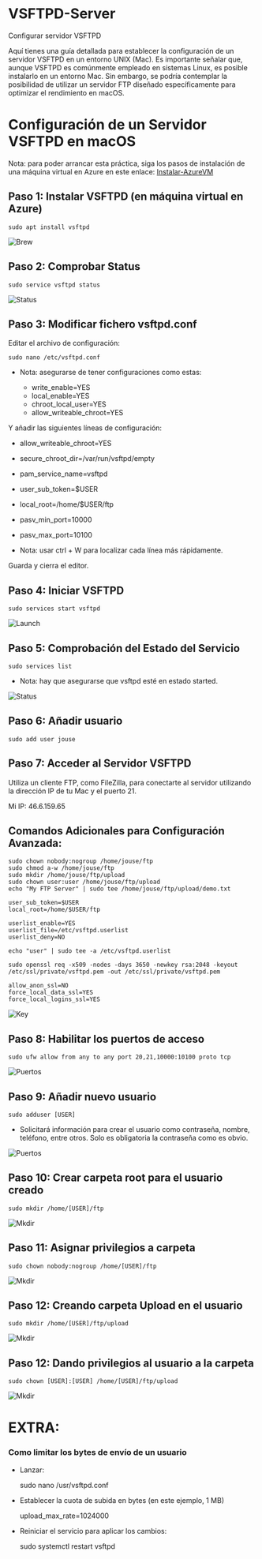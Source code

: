 # VSFTPD-Server
Configurar servidor VSFTPD

Aquí tienes una guía detallada para establecer la configuración de un servidor VSFTPD en un entorno UNIX (Mac). Es importante señalar que, aunque VSFTPD es comúnmente empleado en sistemas Linux, es posible instalarlo en un entorno Mac. Sin embargo, se podría contemplar la posibilidad de utilizar un servidor FTP diseñado específicamente para optimizar el rendimiento en macOS.

# Configuración de un Servidor VSFTPD en macOS

Nota: para poder arrancar esta práctica, siga los pasos de instalación de una máquina virtual en Azure en este enlace:
[Instalar-AzureVM](https://github.com/jousemarquez/Administracion-Servidores-Web)

## Paso 1: Instalar VSFTPD (en máquina virtual en Azure)

    sudo apt install vsftpd

![Brew](https://github.com/jousemarquez/VSFTPD-Server/blob/master/Screenshots/01.png?raw=true)<br>

## Paso 2: Comprobar Status

    sudo service vsftpd status

![Status](https://github.com/jousemarquez/VSFTPD-Server/blob/master/Screenshots/02.png?raw=true)<br>

## Paso 3: Modificar fichero vsftpd.conf

Editar el archivo de configuración:

    sudo nano /etc/vsftpd.conf

- Nota: asegurarse de tener configuraciones como estas:

    - write_enable=YES
    - local_enable=YES
    - chroot_local_user=YES
    - allow_writeable_chroot=YES

Y añadir las siguientes líneas de configuración:

  - allow_writeable_chroot=YES
  - secure_chroot_dir=/var/run/vsftpd/empty
  - pam_service_name=vsftpd
  - user_sub_token=$USER
  - local_root=/home/$USER/ftp
  - pasv_min_port=10000
  - pasv_max_port=10100

- Nota: usar ctrl + W para localizar cada línea más rápidamente.

Guarda y cierra el editor.


## Paso 4: Iniciar VSFTPD

    sudo services start vsftpd

![Launch](https://github.com/jousemarquez/VSFTPD-Server/blob/master/Screenshots/02.png?raw=true)<br>

## Paso 5: Comprobación del Estado del Servicio

    sudo services list

  - Nota: hay que asegurarse que vsftpd esté en estado started.

![Status](https://github.com/jousemarquez/VSFTPD-Server/blob/master/Screenshots/03.png?raw=true)<br>

## Paso 6: Añadir usuario

    sudo add user jouse

## Paso 7: Acceder al Servidor VSFTPD

Utiliza un cliente FTP, como FileZilla, para conectarte al servidor utilizando la dirección IP de tu Mac y el puerto 21.

Mi IP: 46.6.159.65

## Comandos Adicionales para Configuración Avanzada:

    sudo chown nobody:nogroup /home/jouse/ftp
    sudo chmod a-w /home/jouse/ftp
    sudo mkdir /home/jouse/ftp/upload
    sudo chown user:user /home/jouse/ftp/upload
    echo "My FTP Server" | sudo tee /home/jouse/ftp/upload/demo.txt

    user_sub_token=$USER
    local_root=/home/$USER/ftp

    userlist_enable=YES
    userlist_file=/etc/vsftpd.userlist
    userlist_deny=NO

    echo "user" | sudo tee -a /etc/vsftpd.userlist

    sudo openssl req -x509 -nodes -days 3650 -newkey rsa:2048 -keyout /etc/ssl/private/vsftpd.pem -out /etc/ssl/private/vsftpd.pem

    allow_anon_ssl=NO
    force_local_data_ssl=YES
    force_local_logins_ssl=YES

![Key](https://github.com/jousemarquez/VSFTPD-Server/blob/master/Screenshots/key.png?raw=true)<br>

## Paso 8: Habilitar los puertos de acceso

    sudo ufw allow from any to any port 20,21,10000:10100 proto tcp

![Puertos](https://github.com/jousemarquez/VSFTPD-Server/blob/master/Screenshots/04.png?raw=true)<br>

## Paso 9: Añadir nuevo usuario

    sudo adduser [USER]

- Solicitará información para crear el usuario como contraseña, nombre, teléfono, entre otros. Solo es obligatoria la contraseña como es obvio.

![Puertos](https://github.com/jousemarquez/VSFTPD-Server/blob/master/Screenshots/05.png?raw=true)<br>

## Paso 10: Crear carpeta root para el usuario creado

    sudo mkdir /home/[USER]/ftp

![Mkdir](https://github.com/jousemarquez/VSFTPD-Server/blob/master/Screenshots/06.png?raw=true)<br>

## Paso 11: Asignar privilegios a carpeta

    sudo chown nobody:nogroup /home/[USER]/ftp

![Mkdir](https://github.com/jousemarquez/VSFTPD-Server/blob/master/Screenshots/07.png?raw=true)<br>

## Paso 12: Creando carpeta Upload en el usuario

    sudo mkdir /home/[USER]/ftp/upload

![Mkdir](https://github.com/jousemarquez/VSFTPD-Server/blob/master/Screenshots/08.png?raw=true)<br>

## Paso 12: Dando privilegios al usuario a la carpeta

    sudo chown [USER]:[USER] /home/[USER]/ftp/upload

![Mkdir](https://github.com/jousemarquez/VSFTPD-Server/blob/master/Screenshots/09.png?raw=true)<br>

# EXTRA:

### Como limitar los bytes de envío de un usuario

- Lanzar:

  sudo nano /usr/vsftpd.conf

- Establecer la cuota de subida en bytes (en este ejemplo, 1 MB)

  upload_max_rate=1024000

- Reiniciar el servicio para aplicar los cambios:

  sudo systemctl restart vsftpd
